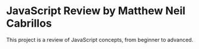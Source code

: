 # JavaScript Review by Matthew Neil Cabrillos
This project is a review of JavaScript concepts, from beginner to advanced.
 

